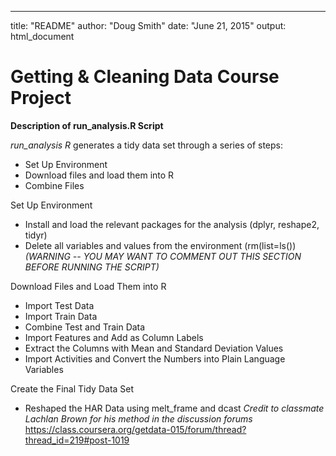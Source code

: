 ---
title: "README"
author: "Doug Smith"
date: "June 21, 2015"
output: html_document

Getting & Cleaning Data Course Project
===================

**Description of run_analysis.R Script**

*run_analysis R* generates a tidy data set through a series of steps:

- Set Up Environment
- Download files and load them into R
- Combine Files 

Set Up Environment
- Install and load the relevant packages for the analysis (dplyr, reshape2, tidyr)
- Delete all variables and values from the environment (rm(list=ls())
*(WARNING -- YOU MAY WANT TO COMMENT OUT THIS SECTION BEFORE RUNNING THE SCRIPT)*

Download Files and Load Them into R
- Import Test Data
- Import Train Data
- Combine Test and Train Data
- Import Features and Add as Column Labels
- Extract the Columns with Mean and Standard Deviation Values
- Import Activities and Convert the Numbers into Plain Language Variables

Create the Final Tidy Data Set
- Reshaped the HAR Data using melt_frame and dcast
*Credit to classmate Lachlan Brown for his method in the discussion forums*
https://class.coursera.org/getdata-015/forum/thread?thread_id=219#post-1019



